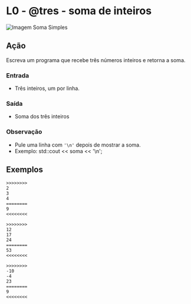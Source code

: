 # L0 - @tres - soma de inteiros

![Imagem Soma Simples](cover.jpg)

## Ação

Escreva um programa que recebe três números inteiros e retorna a soma.

### Entrada

- Três inteiros, um por linha.

### Saída

- Soma dos três inteiros

### Observação

- Pule uma linha com `'\n'` depois de mostrar a soma.
- Exemplo: std::cout << soma << '\n';

## Exemplos

```
>>>>>>>>
2
3
4
========
9
<<<<<<<<

>>>>>>>>
12
17
24
========
53
<<<<<<<<

>>>>>>>>
-10
-4
23
========
9
<<<<<<<<
```